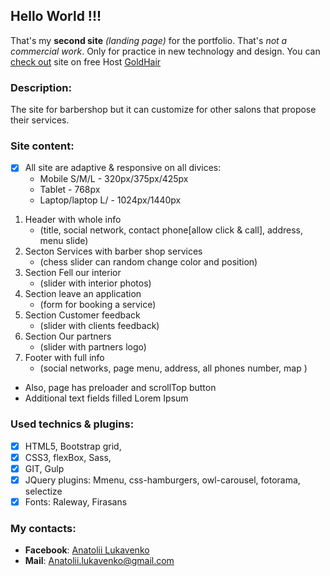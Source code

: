 ## Hello World !!! 
That's my **second site** *(landing page)* for the portfolio. That's *not a commercial work*. 
Only for practice in new technology and design.
You can [check out](http://luilmode.000webhostapp.com/) site on free Host [GoldHair](http://luilmode.000webhostapp.com/)

### Description: 
The site for barbershop but it can customize for other salons that propose their services.

### Site content: 

- [x] All site are adaptive & responsive on all divices:
	- Mobile S/M/L - 320px/375px/425px
	- Tablet - 768px
	- Laptop/laptop L/ - 1024px/1440px
	
1. Header with whole info 
	- (title, social network, contact phone[allow click & call], address, menu slide)
2. Secton Services with barber shop services
	- (chess slider can random change color and position)
3. Section Fell our interior 
	- (slider with interior photos)
4. Section leave an application 
	- (form for booking a service)
5. Section Customer feedback  
	- (slider with clients feedback)
6. Section Our partners 
	- (slider with partners logo)
7. Footer with full info 
	- (social networks,  page menu, address,  all phones number, map )
* Also, page has preloader and scrollTop button
* Additional text fields filled Lorem Ipsum

### Used technics & plugins:
- [x] HTML5, Bootstrap grid,
- [x] CSS3, flexBox, Sass, 
- [x] GIT, Gulp
- [x] JQuery plugins: Mmenu, css-hamburgers, owl-carousel, fotorama, selectize
- [x] Fonts: Raleway, Firasans

### My contacts: 
- **Facebook**: [Anatolii Lukavenko](https://www.facebook.com/profile.php?id=100004768836692)
- **Mail**: Anatolii.lukavenko@gmail.com


